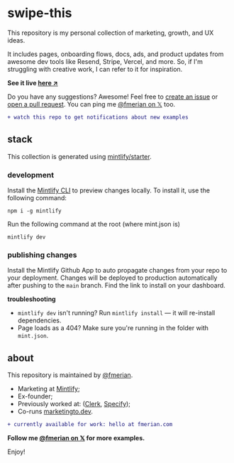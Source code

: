 # swipe-this

This repository is my personal collection of marketing, growth, and UX ideas.

It includes pages, onboarding flows, docs, ads, and product updates from awesome dev tools like Resend, Stripe, Vercel, and more. So, if I'm struggling with creative work, I can refer to it for inspiration.

**See it live [here ↗︎](https://mktto.dev/swipe)**

Do you have any suggestions? Awesome! Feel free to [create an issue](https://github.com/fmerian/swipe-this/issues) or [open a pull request](https://github.com/fmerian/swipe-this/pulls). You can ping me [@fmerian on 𝕏](https://x.com/fmerian) too.

```diff
+ watch this repo to get notifications about new examples
```

## stack

This collection is generated using [mintlify/starter](https://git.new/docs).

### development

Install the [Mintlify CLI](https://www.npmjs.com/package/mintlify) to preview changes locally. To install it, use the following command:

```
npm i -g mintlify
```

Run the following command at the root (where mint.json is)

```
mintlify dev
```

### publishing changes

Install the Mintlify Github App to auto propagate changes from your repo to your deployment. Changes will be deployed to production automatically after pushing to the `main` branch. Find the link to install on your dashboard. 

**troubleshooting**

- `mintlify dev` isn't running? Run `mintlify install` — it will re-install dependencies.
- Page loads as a 404? Make sure you're running in the folder with `mint.json`.

## about

This repository is maintained by [@fmerian](https://read.cv/fmerian).

- Marketing at [Mintlify](https://mintlify.com);
- Ex-founder;
- Previously worked at: ([Clerk](https://clerk.com), [Specify](https://specifyapp.com));
- Co-runs [marketingto.dev](https://marketingto.dev).

```diff
+ currently available for work: hello at fmerian.com
```

**Follow me [@fmerian on 𝕏](https://x.com/fmerian) for more examples.**

Enjoy!
